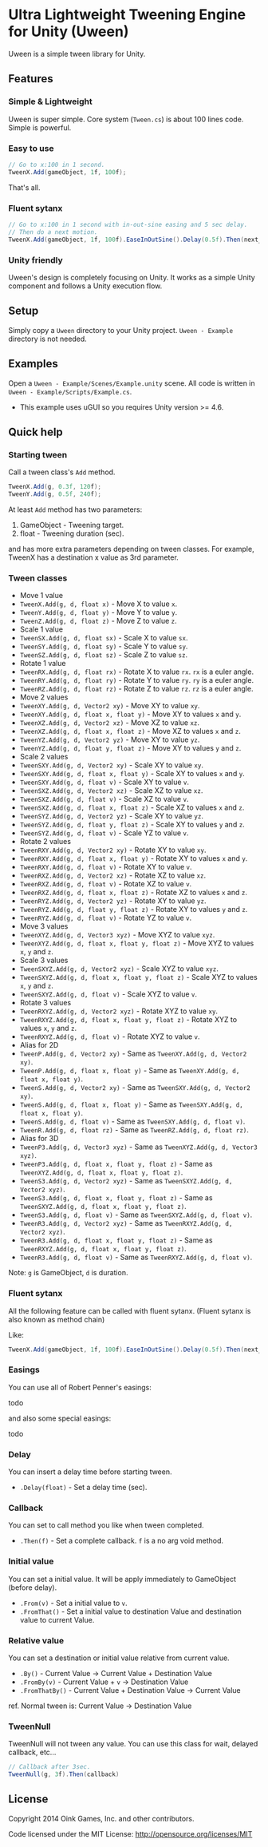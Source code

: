 # Ultra Lightweight Tweening Engine for Unity (Uween)

Uween is a simple tween library for Unity.

## Features

### Simple & Lightweight

Uween is super simple. Core system (`Tween.cs`) is about 100 lines code. Simple is powerful.

### Easy to use

```C#
// Go to x:100 in 1 second.
TweenX.Add(gameObject, 1f, 100f);
```

That's all.

### Fluent sytanx

```C#
// Go to x:100 in 1 second with in-out-sine easing and 5 sec delay.
// Then do a next motion.
TweenX.Add(gameObject, 1f, 100f).EaseInOutSine().Delay(0.5f).Then(next_motion);
```

### Unity friendly

Uween's design is completely focusing on Unity.
It works as a simple Unity component and follows a Unity execution flow.

## Setup

Simply copy a `Uween` directory to your Unity project.
`Uween - Example` directory is not needed.

## Examples

Open a `Uween - Example/Scenes/Example.unity` scene.
All code is written in `Uween - Example/Scripts/Example.cs`.

* This example uses uGUI so you requires Unity version >= 4.6.

## Quick help

### Starting tween

Call a tween class's `Add` method.

```C#
TweenX.Add(g, 0.3f, 120f);
TweenY.Add(g, 0.5f, 240f);
```

At least `Add` method has two parameters:

 1. GameObject - Tweening target.
 1. float - Tweening duration (sec).

and has more extra parameters depending on tween classes.
For example, TweenX has a destination x value as 3rd parameter.

### Tween classes

 - Move 1 value
  - `TweenX.Add(g, d, float x)` - Move X to value `x`.
  - `TweenY.Add(g, d, float y)` - Move Y to value `y`.
  - `TweenZ.Add(g, d, float z)` - Move Z to value `z`.
 - Scale 1 value
  - `TweenSX.Add(g, d, float sx)` - Scale X to value `sx`.
  - `TweenSY.Add(g, d, float sy)` - Scale Y to value `sy`.
  - `TweenSZ.Add(g, d, float sz)` - Scale Z to value `sz`.
 - Rotate 1 value
  - `TweenRX.Add(g, d, float rx)` - Rotate X to value `rx`. `rx` is a euler angle.
  - `TweenRY.Add(g, d, float ry)` - Rotate Y to value `ry`. `ry` is a euler angle.
  - `TweenRZ.Add(g, d, float rz)` - Rotate Z to value `rz`. `rz` is a euler angle.
 - Move 2 values
  - `TweenXY.Add(g, d, Vector2 xy)` - Move XY to value `xy`.
  - `TweenXY.Add(g, d, float x, float y)` - Move XY to values `x` and `y`.
  - `TweenXZ.Add(g, d, Vector2 xz)` - Move XZ to value `xz`.
  - `TweenXZ.Add(g, d, float x, float z)` - Move XZ to values `x` and `z`.
  - `TweenYZ.Add(g, d, Vector2 yz)` - Move XY to value `yz`.
  - `TweenYZ.Add(g, d, float y, float z)` - Move XY to values `y` and `z`.
 - Scale 2 values
  - `TweenSXY.Add(g, d, Vector2 xy)` - Scale XY to value `xy`.
  - `TweenSXY.Add(g, d, float x, float y)` - Scale XY to values `x` and `y`.
  - `TweenSXY.Add(g, d, float v)` - Scale XY to value `v`.
  - `TweenSXZ.Add(g, d, Vector2 xz)` - Scale XZ to value `xz`.
  - `TweenSXZ.Add(g, d, float v)` - Scale XZ to value `v`.
  - `TweenSXZ.Add(g, d, float x, float z)` - Scale XZ to values `x` and `z`.
  - `TweenSYZ.Add(g, d, Vector2 yz)` - Scale XY to value `yz`.
  - `TweenSYZ.Add(g, d, float y, float z)` - Scale XY to values `y` and `z`.
  - `TweenSYZ.Add(g, d, float v)` - Scale YZ to value `v`.
 - Rotate 2 values
  - `TweenRXY.Add(g, d, Vector2 xy)` - Rotate XY to value `xy`.
  - `TweenRXY.Add(g, d, float x, float y)` - Rotate XY to values `x` and `y`.
  - `TweenRXY.Add(g, d, float v)` - Rotate XY to value `v`.
  - `TweenRXZ.Add(g, d, Vector2 xz)` - Rotate XZ to value `xz`.
  - `TweenRXZ.Add(g, d, float v)` - Rotate XZ to value `v`.
  - `TweenRXZ.Add(g, d, float x, float z)` - Rotate XZ to values `x` and `z`.
  - `TweenRYZ.Add(g, d, Vector2 yz)` - Rotate XY to value `yz`.
  - `TweenRYZ.Add(g, d, float y, float z)` - Rotate XY to values `y` and `z`.
  - `TweenRYZ.Add(g, d, float v)` - Rotate YZ to value `v`.
 - Move 3 values
  - `TweenXYZ.Add(g, d, Vector3 xyz)` - Move XYZ to value `xyz`.
  - `TweenXYZ.Add(g, d, float x, float y, float z)` - Move XYZ to values `x`, `y` and `z`.
 - Scale 3 values
  - `TweenSXYZ.Add(g, d, Vector2 xyz)` - Scale XYZ to value `xyz`.
  - `TweenSXYZ.Add(g, d, float x, float y, float z)` - Scale XYZ to values `x`, `y` and `z`.
  - `TweenSXYZ.Add(g, d, float v)` - Scale XYZ to value `v`.
 - Rotate 3 values
  - `TweenRXYZ.Add(g, d, Vector2 xyz)` - Rotate XYZ to value `xy`.
  - `TweenRXYZ.Add(g, d, float x, float y, float z)` - Rotate XYZ to values `x`, `y` and `z`.
  - `TweenRXYZ.Add(g, d, float v)` - Rotate XYZ to value `v`.
 - Alias for 2D
  - `TweenP.Add(g, d, Vector2 xy)` - Same as `TweenXY.Add(g, d, Vector2 xy)`.
  - `TweenP.Add(g, d, float x, float y)` - Same as `TweenXY.Add(g, d, float x, float y)`.
  - `TweenS.Add(g, d, Vector2 xy)` - Same as `TweenSXY.Add(g, d, Vector2 xy)`.
  - `TweenS.Add(g, d, float x, float y)` - Same as `TweenSXY.Add(g, d, float x, float y)`.
  - `TweenS.Add(g, d, float v)` - Same as `TweenSXY.Add(g, d, float v)`.
  - `TweenR.Add(g, d, float rz)` - Same as `TweenRZ.Add(g, d, float rz)`.
 - Alias for 3D
  - `TweenP3.Add(g, d, Vector3 xyz)` - Same as `TweenXYZ.Add(g, d, Vector3 xyz)`.
  - `TweenP3.Add(g, d, float x, float y, float z)` - Same as `TweenXYZ.Add(g, d, float x, float y, float z)`.
  - `TweenS3.Add(g, d, Vector2 xyz)` - Same as `TweenSXYZ.Add(g, d, Vector2 xyz)`.
  - `TweenS3.Add(g, d, float x, float y, float z)` - Same as `TweenSXYZ.Add(g, d, float x, float y, float z)`.
  - `TweenS3.Add(g, d, float v)` - Same as `TweenSXYZ.Add(g, d, float v)`.
  - `TweenR3.Add(g, d, Vector2 xyz)` - Same as `TweenRXYZ.Add(g, d, Vector2 xyz)`.
  - `TweenR3.Add(g, d, float x, float y, float z)` - Same as `TweenRXYZ.Add(g, d, float x, float y, float z)`.
  - `TweenR3.Add(g, d, float v)` - Same as `TweenRXYZ.Add(g, d, float v)`.

Note: `g` is GameObject, `d` is duration.

### Fluent sytanx

All the following feature can be called with fluent sytanx.
(Fluent sytanx is also known as method chain)

Like:

```C#
TweenX.Add(gameObject, 1f, 100f).EaseInOutSine().Delay(0.5f).Then(next_motion);
```

### Easings

You can use all of Robert Penner's easings:

todo

and also some special easings:

todo

### Delay

You can insert a delay time before starting tween.

 - `.Delay(float)` - Set a delay time (sec).

### Callback

You can set to call method you like when tween completed.

 - `.Then(f)` - Set a complete callback. `f` is a no arg void method.

### Initial value

You can set a initial value. It will be apply immediately to GameObject (before delay).

 - `.From(v)` - Set a initial value to `v`.
 - `.FromThat()` - Set a initial value to destination Value and destination value to current Value.

### Relative value

You can set a destination or initial value relative from current value.

 - `.By()` - Current Value -> Current Value + Destination Value
 - `.FromBy(v)` - Current Value + `v` -> Destination Value
 - `.FromThatBy()` - Current Value + Destination Value -> Current Value

ref. Normal tween is: Current Value -> Destination Value

### TweenNull

TweenNull will not tween any value. You can use this class for wait, delayed callback, etc...

```C#
// Callback after 3sec.
TweenNull(g, 3f).Then(callback)
```

## License

Copyright 2014 Oink Games, Inc. and other contributors.

Code licensed under the MIT License: http://opensource.org/licenses/MIT
